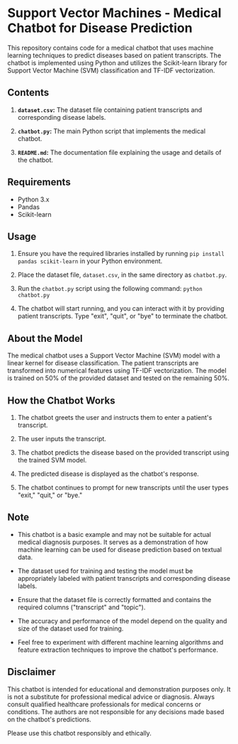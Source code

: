 # Support Vector Machines - Medical Chatbot for Disease Prediction

This repository contains code for a medical chatbot that uses machine learning techniques to predict diseases based on patient transcripts. The chatbot is implemented using Python and utilizes the Scikit-learn library for Support Vector Machine (SVM) classification and TF-IDF vectorization.

## Contents

1. **`dataset.csv`:** The dataset file containing patient transcripts and corresponding disease labels.

2. **`chatbot.py`:** The main Python script that implements the medical chatbot.

3. **`README.md`:** The documentation file explaining the usage and details of the chatbot.

## Requirements

- Python 3.x
- Pandas
- Scikit-learn

## Usage

1. Ensure you have the required libraries installed by running `pip install pandas scikit-learn` in your Python environment.

2. Place the dataset file, `dataset.csv`, in the same directory as `chatbot.py`.

3. Run the `chatbot.py` script using the following command: `python chatbot.py`

4. The chatbot will start running, and you can interact with it by providing patient transcripts. Type "exit", "quit", or "bye" to terminate the chatbot.

## About the Model

The medical chatbot uses a Support Vector Machine (SVM) model with a linear kernel for disease classification. The patient transcripts are transformed into numerical features using TF-IDF vectorization. The model is trained on 50% of the provided dataset and tested on the remaining 50%.

## How the Chatbot Works

1. The chatbot greets the user and instructs them to enter a patient's transcript.

2. The user inputs the transcript.

3. The chatbot predicts the disease based on the provided transcript using the trained SVM model.

4. The predicted disease is displayed as the chatbot's response.

5. The chatbot continues to prompt for new transcripts until the user types "exit," "quit," or "bye."

## Note

- This chatbot is a basic example and may not be suitable for actual medical diagnosis purposes. It serves as a demonstration of how machine learning can be used for disease prediction based on textual data.

- The dataset used for training and testing the model must be appropriately labeled with patient transcripts and corresponding disease labels.

- Ensure that the dataset file is correctly formatted and contains the required columns ("transcript" and "topic").

- The accuracy and performance of the model depend on the quality and size of the dataset used for training.

- Feel free to experiment with different machine learning algorithms and feature extraction techniques to improve the chatbot's performance.

## Disclaimer

This chatbot is intended for educational and demonstration purposes only. It is not a substitute for professional medical advice or diagnosis. Always consult qualified healthcare professionals for medical concerns or conditions. The authors are not responsible for any decisions made based on the chatbot's predictions.

Please use this chatbot responsibly and ethically.
